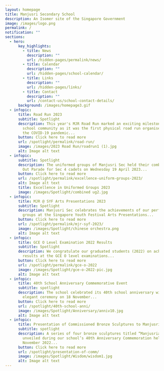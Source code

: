 ```yaml
---
layout: homepage
title: Manjusri Secondary School
description: An Isomer site of the Singapore Government
image: /images/logo.png
permalink: /
notification: ""
sections:
  - hero:
      key_highlights:
        - title: News
          description: ""
          url: /hidden-pages/permalink/news/
        - title: Calendar
          description: ""
          url: /hidden-pages/school-calendar/
        - title: Links
          description: ""
          url: /hidden-pages/links/
        - title: Contact
          description: ""
          url: /contact-us/school-contact-details/
      background: /images/homepage3.gif
  - infopic:
      title: Road Run 2023
      subtitle: Spotlight
      description: This year's MJR Road Run marked an exciting milestone for the
        school community as it was the first physical road run organised since
        the COVID-19 pandemic...
      button: Click here to read more
      url: /spotlight/permalink/road-run/
      image: /images/2023 Road Run/roadrun1 (1).jpg
      alt: Image alt text
  - infopic:
      subtitle: Spotlight
      description: The uniformed groups of Manjusri Sec held their combined Passing
        Out Parade for Sec 4 cadets on Wednesday 19 April 2023...
      button: Click here to read more
      url: /spotlight/permalink/excellence-uniform-groups-2023/
      alt: Image alt text
      title: Excellence in Uniformed Groups 2023
      image: /images/Spotlight/combined ug2.jpg
  - infopic:
      title: MJR @ SYF Arts Presentations 2023
      subtitle: Spotlight
      description: Manjusri Sec celebrates the achievements of our performing arts
        groups at the Singapore Youth Festival Arts Presentations...
      button: Click here to read more
      url: /spotlight/permalink/mjr-syf-2023/
      image: /images/Spotlight/chinese orchestra.png
      alt: Image alt text
  - infopic:
      title: GCE O Level Examination 2022 Results
      subtitle: Spotlight
      description: We congratulate our graduated students (2022) on achieving laudable
        results at the GCE O level examinations...
      button: Click here to read more
      url: /spotlight/permalink/gce-o-2022
      image: /images/Spotlight/gce-o-2022-pic.jpg
      alt: Image alt text
  - infopic:
      title: 40th School Anniversary Commemorative Event
      subtitle: spotlight
      description: The school celebrated its 40th school anniversary with a simple and
        elegant ceremony on 18 November...
      button: Click here to read more
      url: /spotlight/40th-school-anni/
      image: /images/Spotlight/Anniversary/anniv10.jpg
      alt: Image alt text
  - infopic:
      title: Presentation of Commissioned Bronze Sculptures to Manjusri
      subtitle: spotlight
      description: A series of four bronze sculptures titled “Manjusrian Virtues” was
        unveiled during our school’s 40th Anniversary Commemoration held on 18
        November 2022...
      button: Click here to read more
      url: /spotlight/presentation-of-comm/
      image: /images/Spotlight/Wisdom/wisdom1.jpg
      alt: Image alt text
---
```

